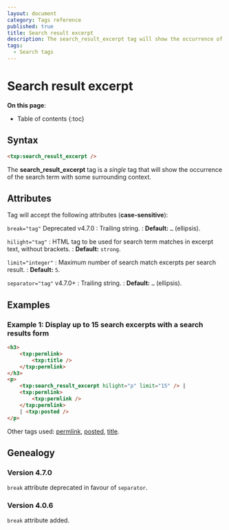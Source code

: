 ```yaml
---
layout: document
category: Tags reference
published: true
title: Search result excerpt
description: The search_result_excerpt tag will show the occurrence of the search term with some surrounding context.
tags:
  - Search tags
---
```


# Search result excerpt

**On this page**:

* Table of contents
{:toc}

## Syntax

~~~ html
<txp:search_result_excerpt />
~~~

The **search_result_excerpt** tag is a *single* tag that will show the occurrence of the search term with some surrounding context.

## Attributes

Tag will accept the following attributes (**case-sensitive**):

`break="tag"` <span class="footnote error">Deprecated v4.7.0</span>
: Trailing string.
: **Default:** `…` (ellipsis).

`hilight="tag"`
: HTML tag to be used for search term matches in excerpt text, without brackets.
: **Default:** `strong`.

`limit="integer"`
: Maximum number of search match excerpts per search result.
: **Default:** `5`.

`separator="tag"` <span class="footnote warning">v4.7.0+</span>
: Trailing string.
: **Default:** `…` (ellipsis).

## Examples

### Example 1: Display up to 15 search excerpts with a search results form

~~~ html
<h3>
    <txp:permlink>
        <txp:title />
    </txp:permlink>
</h3>
<p>
    <txp:search_result_excerpt hilight="p" limit="15" /> |
    <txp:permlink>
        <txp:permlink />
    </txp:permlink>
    | <txp:posted />
</p>
~~~

Other tags used: [permlink](/tags/permlink), [posted](/tags/posted), [title](/tags/title).

## Genealogy

### Version 4.7.0

`break` attribute deprecated in favour of `separator`.

### Version 4.0.6

`break` attribute added.
